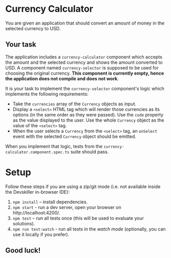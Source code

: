 # Currency Calculator

You are given an application that should convert an amount of money in the selected currency to USD.

## Your task

The application includes a `currency-calculator` component which accepts the amount and the selected currency
and shows the amount converted to USD. A component named `currency-selector` is supposed to be used for choosing the original currency. **This component is currently empty, hence the application does not compile and does not work**.

It is your task to implement the `currency-selector` component's logic which implements the following requirements:
- Take the `currencies` array of the `Currency` objects as input.
- Display a `<select>` HTML tag which will render those currencies as its options (in the same order as they were passed). Use the `code` property as the value displayed to the user. Use the whole `Currency` object as the value of the `<select>` tag.
- When the user selects a `Currency` from the `<select>` tag, an `onSelect` event with the selected `Currency` object should be emitted.

When you implement that logic, tests from the `currency-calculator.component.spec.ts` suite should pass.

# Setup

Follow these steps if you are using a zip/git mode (i.e. not available inside the Devskiller in-browser IDE):

1. `npm install` – install dependencies.
2. `npm start` - run a dev server, open your browser on http://localhost:4200/.
3. `npm test` – run all tests once (this will be used to evaluate your solutions).
4. `npm run test:watch` - run all tests in the _watch mode_ (optionally, you can use it locally if you prefer).

## Good luck!

